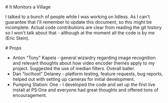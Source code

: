 <A name="toc1-0" title="It Monitors a Village" />
# It Monitors a Village

I talked to a bunch of people while I was working on lidless.  As I can't guarantee that I'll remember to update this document, so this might be incomplete.  Actual code contributions are clear from reading the git history so I won't talk about that - although at the moment all the code is by me (Eric Stein).

<A name="toc1-5" title="Props" />
# Props

* Anton "Tony" Kapela - general wizardry regarding image recognition and relevant thoughts about how video encoder themes apply to my project. Suggested the use of median filters. Overall baller.
* Dan "loclhost" Delaney - platform testing, feature requests, bug reports, helped out with setting up cameras for initial development.
* Pumping Station: One - I developed the code and set up the first live install at PS:One and everyone had great thoughts and offered tons of encouragement.
